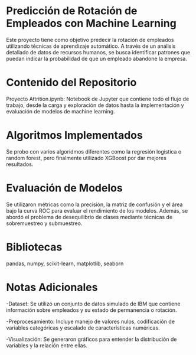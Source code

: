 # Predicción de Rotación de Empleados con Machine Learning
Este proyecto tiene como objetivo predecir la rotación de empleados utilizando técnicas de aprendizaje automático. A través de un análisis detallado de datos de recursos humanos, se busca identificar patrones que puedan indicar la probabilidad de que un empleado abandone la empresa.

# Contenido del Repositorio
Proyecto Attrition.ipynb: Notebook de Jupyter que contiene todo el flujo de trabajo, desde la carga y exploración de datos hasta la implementación y evaluación de modelos de machine learning.

# Algoritmos Implementados
Se probo con varios algoridmos diferentes como la regresión logistica o random forest, pero finalmente utilizado XGBoost por dar mejores resultados.

# Evaluación de Modelos
Se utilizaron métricas como la precisión, la matriz de confusión y el área bajo la curva ROC para evaluar el rendimiento de los modelos. Además, se abordó el problema de desequilibrio de clases mediante técnicas de sobremuestreo y submuestreo.

# Bibliotecas
pandas, numpy, scikit-learn, matplotlib, seaborn

# Notas Adicionales
-Dataset: Se utilizó un conjunto de datos simulado de IBM que contiene información sobre empleados y su estado de permanencia o rotación.

-Preprocesamiento: Incluye manejo de valores nulos, codificación de variables categóricas y escalado de características numéricas.

-Visualización: Se generaron gráficos para entender la distribución de variables y la relación entre ellas.

